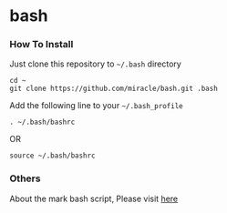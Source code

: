 bash
====


### How To Install ###


Just clone this repository to `~/.bash` directory

```
cd ~
git clone https://github.com/miracle/bash.git .bash
```

Add the following line to your `~/.bash_profile`

``` 
. ~/.bash/bashrc
```

OR

```
source ~/.bash/bashrc
```

### Others ###

About the mark bash script, Please visit [here](http://jeroenjanssens.com/2013/08/16/quickly-navigate-your-filesystem-from-the-command-line.html)
